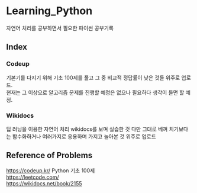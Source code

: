 # Learning_Python

자연어 처리를 공부하면서 필요한 파이썬 공부기록  


## Index
### Codeup
기본기를 다지기 위해 기초 100제를 풀고 그 중 비교적 정답률이 낮은 것들 위주로 업로드.  
현재는 그 이상으로 알고리즘 문제를 진행할 예정은 없으나 필요하다 생각이 들면 할 예정.

### Wikidocs
딥 러닝을 이용한 자연어 처리 wikidocs를 보며 실습한 것
다만 그대로 베껴 치기보다는 함수화하거나 여러가지로 응용하며 가지고 놀아본 것 위주로 업로드


## Reference of Problems

https://codeup.kr/ Python 기초 100제  
https://leetcode.com/  
https://wikidocs.net/book/2155

